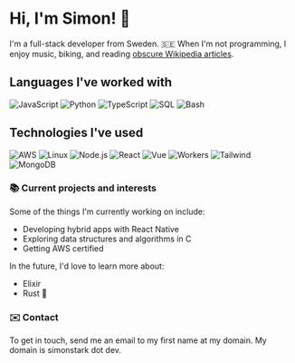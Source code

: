 
# Hi, I'm Simon! 👋

I'm a full-stack developer from Sweden. 🇸🇪  When I'm not programming, I enjoy music, biking, and reading [obscure Wikipedia articles](https://en.wikipedia.org/wiki/Wikipedia:Unusual_articles).

## Languages I've worked with

![JavaScript](https://img.shields.io/badge/-JavaScript-000?style=for-the-badge&logo=JavaScript)
![Python](https://img.shields.io/badge/-Python-000?style=for-the-badge&logo=Python)
![TypeScript](https://img.shields.io/badge/-TypeScript-000?style=for-the-badge&logo=TypeScript)
![SQL](https://img.shields.io/badge/-SQL-000?style=for-the-badge&logo=PostgreSQL)
![Bash](https://img.shields.io/badge/-Bash-000?style=for-the-badge&logo=GNUBash)

## Technologies I've used

![AWS](https://img.shields.io/badge/-AWS-000?style=for-the-badge&logo=Amazon-AWS&logoColor=F90)
![Linux](https://img.shields.io/badge/-Linux-000?style=for-the-badge&logo=Linux)
![Node.js](https://img.shields.io/badge/-Node.js-000?style=for-the-badge&logo=nodedotjs)
![React](https://img.shields.io/badge/-React-000?style=for-the-badge&logo=React)
![Vue](https://img.shields.io/badge/-Vue-000?style=for-the-badge&logo=Vue.js)
![Workers](https://img.shields.io/badge/-Workers-000?style=for-the-badge&logo=Cloudflare)
![Tailwind](https://img.shields.io/badge/-Tailwind-000?style=for-the-badge&logo=TailwindCSS)
![MongoDB](https://img.shields.io/badge/-Mongo_DB-000?style=for-the-badge&logo=MongoDB)


### 📚 Current projects and interests
Some of the things I'm currently working on include: 

- Developing hybrid apps with React Native
- Exploring data structures and algorithms in C
- Getting AWS certified

In the future, I'd love to learn more about:

- Elixir
- Rust 🦀

### ✉️ Contact

To get in touch, send me an email to my first name at my domain. My domain is simonstark dot dev.

